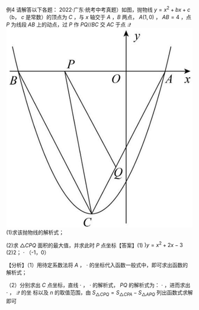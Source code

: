 例4 请解答以下各题： 2022·广东·统考中考真题）如图，抛物线 $y = x ^ { 2 } + b x + c$ （b， $c$ 是常数）的顶点为 $C$ ，与 $x$ 轴交于 $A$ ，$B$ 两点， $A \left( 1 , 0 \right)$ ， $A B = 4$ ，点 $P$ 为线段 $A B$ 上的动点，过 $P$ 作 $P Q / / B C$ 交 $A C$ 于点 $\mathcal { Q }$
![](<../../qs_image_DB/专题2-7_二次函数中的最值问题（解析版）/cf437a1247ca1244ef200176d0a80cefb2e198cc379be15afd40ccef4be5c686.jpg>)
(1)求该抛物线的解析式；

(2)求 ${ \triangle } C P Q$ 面积的最大值，并求此时 $P$ 点坐标【答案】(1) $) y = x ^ { 2 } + 2 x - 3$ (2)2； $\cdot$ （-1，0）

【分析】（1）用待定系数法将 $A$ ， $\cdot$ 的坐标代入函数一般式中，即可求出函数的解析式；

（2）分别求出 $C$ 点坐标，直线 $\cdot$ ， $\cdot$ 的解析式， $P Q$ 的解析式为： $\cdot$ ，进而求出 $\cdot$ ， $\mathcal { Q }$ 的坐 标以及 $n$ 的取值范围，由 $S _ { \triangle C P Q } = S _ { \triangle C P A } - S _ { \triangle A P Q }$ 列出函数式求解即可
